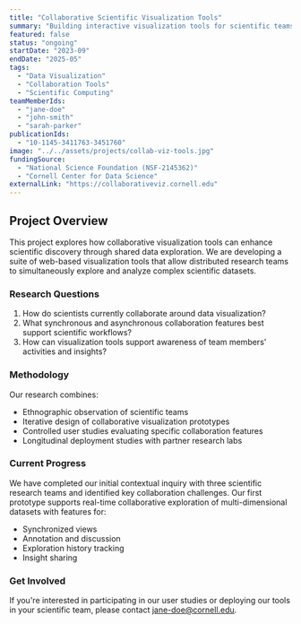 ```yaml
---
title: "Collaborative Scientific Visualization Tools"
summary: "Building interactive visualization tools for scientific teams to explore and analyze complex datasets together"
featured: false
status: "ongoing"
startDate: "2023-09"
endDate: "2025-05"
tags: 
  - "Data Visualization"
  - "Collaboration Tools"
  - "Scientific Computing"
teamMemberIds: 
  - "jane-doe"
  - "john-smith"
  - "sarah-parker"
publicationIds: 
  - "10-1145-3411763-3451760"
image: "../../assets/projects/collab-viz-tools.jpg"
fundingSource: 
  - "National Science Foundation (NSF-2145362)"
  - "Cornell Center for Data Science"
externalLink: "https://collaborativeviz.cornell.edu"
---
```


## Project Overview

This project explores how collaborative visualization tools can enhance scientific discovery through shared data exploration. We are developing a suite of web-based visualization tools that allow distributed research teams to simultaneously explore and analyze complex scientific datasets.

### Research Questions

1. How do scientists currently collaborate around data visualization?
2. What synchronous and asynchronous collaboration features best support scientific workflows?
3. How can visualization tools support awareness of team members' activities and insights?

### Methodology

Our research combines:

- Ethnographic observation of scientific teams
- Iterative design of collaborative visualization prototypes
- Controlled user studies evaluating specific collaboration features
- Longitudinal deployment studies with partner research labs

### Current Progress

We have completed our initial contextual inquiry with three scientific research teams and identified key collaboration challenges. Our first prototype supports real-time collaborative exploration of multi-dimensional datasets with features for:

- Synchronized views
- Annotation and discussion
- Exploration history tracking
- Insight sharing

### Get Involved

If you're interested in participating in our user studies or deploying our tools in your scientific team, please contact [jane-doe@cornell.edu](mailto:jane-doe@cornell.edu).
